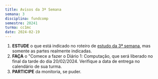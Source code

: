 ```yaml
---
title: Avisos da 3ª Semana
semana: 3
disciplina: fundcomp
semestre: 20241
turma: cc1mc
date: 2024-02-19
---
```


1. **ESTUDE** o que está indicado no roteiro de [estudo da 3ª
   semana](/disciplinas/fundamentos_computacao/estudo/#re3sem), mas somente as
   partes realmente indicadas.
1. **FAÇA** o "Comece a fazer o Diário 1: Computação, que será liberado no
   final da tarde do dia 20/02/2024. Verifique a data de entrega no calendário
   de sua turma.
1. **PARTICIPE** da monitoria, se puder.

